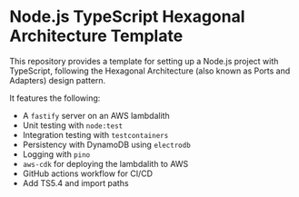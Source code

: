 # Node.js TypeScript Hexagonal Architecture Template

This repository provides a template for setting up a Node.js project with TypeScript, following the Hexagonal Architecture (also known as Ports and Adapters) design pattern.

It features the following:

- A `fastify` server on an AWS lambdalith
- Unit testing with `node:test`
- Integration testing with `testcontainers`
- Persistency with DynamoDB using `electrodb`
- Logging with `pino`
- `aws-cdk` for deploying the lambdalith to AWS
- GitHub actions workflow for CI/CD
- Add TS5.4 and import paths
